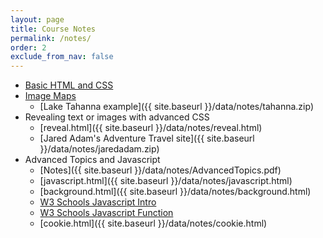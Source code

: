 ```yaml
---
layout: page
title: Course Notes 
permalink: /notes/
order: 2
exclude_from_nav: false
---
```

* [Basic HTML and CSS](https://www.w3schools.com/html/default.asp)
* [Image Maps](https://www.w3schools.com/tags/tag_map.asp)
    * [Lake Tahanna example]({{ site.baseurl }}/data/notes/tahanna.zip)
* Revealing text or images with advanced CSS
    * [reveal.html]({{ site.baseurl }}/data/notes/reveal.html) 
    * [Jared Adam's Adventure Travel site]({{ site.baseurl }}/data/notes/jaredadam.zip) 
* Advanced Topics and Javascript
    * [Notes]({{ site.baseurl }}/data/notes/AdvancedTopics.pdf) 
    * [javascript.html]({{ site.baseurl }}/data/notes/javascript.html) 
    * [background.html]({{ site.baseurl }}/data/notes/background.html) 
    * [W3 Schools Javascript Intro](https://www.w3schools.com/js/js_intro.asp) 
    * [W3 Schools Javascript Function](https://www.w3schools.com/js/js_functions.asp) 
    * [cookie.html]({{ site.baseurl }}/data/notes/cookie.html) 
